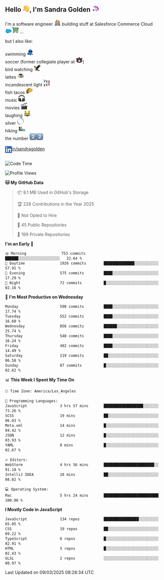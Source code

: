 ## Hello <img src="./static/emoji/wave.png" width="22" />, I'm Sandra Golden <img src="./static/emoji/unicorn-face.png" width="22" />

I'm a software engineer <img src="./static/emoji/female-technologist.png" width="22" /> building stuff at Salesforce Commerce Cloud <img src="./static/emoji/salesforce.png" width="22" /><img src="./static/emoji/commerce-cloud.png" width="22" />&nbsp;...

but I also like:<br/><br/>
swimming <img alt="swimming" src="./static/emoji/keep-swimming.png" width="22" /><br/>
soccer  (former collegiate player at <img src="./static/emoji/auburn.png" width="22" />)<br/>
bird watching <img src="./static/emoji/eagle.png" width="22" /><br/>
lattes <img src="./static/emoji/coffee.png" width="22" /><br/>
incandescent light <img src="./static/emoji/lights.png" width="22" /><br/>
fish tacos <img src="./static/emoji/taco.png" width="22" /><br/>
music <img src="./static/emoji/headphones.png" width="22" /><br/>
movies <img src="./static/emoji/movie-clapper.png" width="22" /><br/>
laughing <img src="./static/emoji/joy-cat.png" width="22" /><br/>
silver <img src="./static/emoji/silver-hoop.png" width="22" /><br/>
hiking <img src="./static/emoji/hiker.png" width="22" /><br/>
the number <img src="./static/emoji/two.png" width="22" /><img src="./static/emoji/two.png" width="22" />
<br/><br/>
<img align="left" alt="Sandra Golden | LinkedIn" width="22px" src="./static/emoji/linkedin.png" /> <a href="https://www.linkedin.com/in/sandragolden/">in/sandragolden</a>
<br/><br/>
<!--START_SECTION:waka-->
![Code Time](http://img.shields.io/badge/Code%20Time-1%2C315%20hrs%2013%20mins-blue)

![Profile Views](http://img.shields.io/badge/Profile%20Views-0-blue)

**🐱 My GitHub Data** 

> 📦 8.1 MB Used in GitHub's Storage 
 > 
> 🏆 228 Contributions in the Year 2025
 > 
> 🚫 Not Opted to Hire
 > 
> 📜 45 Public Repositories 
 > 
> 🔑 199 Private Repositories 
 > 
**I'm an Early 🐤** 

```text
🌞 Morning                753 commits         ██████░░░░░░░░░░░░░░░░░░░   22.64 % 
🌆 Daytime                1926 commits        ██████████████░░░░░░░░░░░   57.91 % 
🌃 Evening                575 commits         ████░░░░░░░░░░░░░░░░░░░░░   17.29 % 
🌙 Night                  72 commits          █░░░░░░░░░░░░░░░░░░░░░░░░   02.16 % 
```
📅 **I'm Most Productive on Wednesday** 

```text
Monday                   590 commits         ████░░░░░░░░░░░░░░░░░░░░░   17.74 % 
Tuesday                  552 commits         ████░░░░░░░░░░░░░░░░░░░░░   16.60 % 
Wednesday                856 commits         ██████░░░░░░░░░░░░░░░░░░░   25.74 % 
Thursday                 540 commits         ████░░░░░░░░░░░░░░░░░░░░░   16.24 % 
Friday                   482 commits         ████░░░░░░░░░░░░░░░░░░░░░   14.49 % 
Saturday                 219 commits         ██░░░░░░░░░░░░░░░░░░░░░░░   06.58 % 
Sunday                   87 commits          █░░░░░░░░░░░░░░░░░░░░░░░░   02.62 % 
```


📊 **This Week I Spent My Time On** 

```text
🕑︎ Time Zone: America/Los_Angeles

💬 Programming Languages: 
JavaScript               3 hrs 57 mins       ██████████████████░░░░░░░   73.26 % 
SCSS                     19 mins             ██░░░░░░░░░░░░░░░░░░░░░░░   06.03 % 
Meta.xml                 14 mins             █░░░░░░░░░░░░░░░░░░░░░░░░   04.42 % 
JSON                     12 mins             █░░░░░░░░░░░░░░░░░░░░░░░░   03.93 % 
YAML                     8 mins              █░░░░░░░░░░░░░░░░░░░░░░░░   02.67 % 

🔥 Editors: 
WebStorm                 4 hrs 56 mins       ███████████████████████░░   91.18 % 
IntelliJ IDEA            28 mins             ██░░░░░░░░░░░░░░░░░░░░░░░   08.82 % 

💻 Operating System: 
Mac                      5 hrs 24 mins       █████████████████████████   100.00 % 
```

**I Mostly Code in JavaScript** 

```text
JavaScript               134 repos           ████████████████░░░░░░░░░   65.05 % 
CSS                      19 repos            ██░░░░░░░░░░░░░░░░░░░░░░░   09.22 % 
TypeScript               6 repos             █░░░░░░░░░░░░░░░░░░░░░░░░   02.91 % 
HTML                     5 repos             █░░░░░░░░░░░░░░░░░░░░░░░░   02.43 % 
GLSL                     2 repos             ░░░░░░░░░░░░░░░░░░░░░░░░░   00.97 % 
```




 Last Updated on 09/03/2025 08:28:34 UTC
<!--END_SECTION:waka-->
